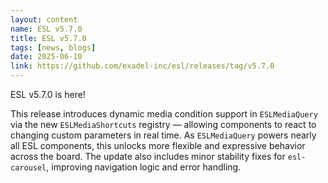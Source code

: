 ```yaml
---
layout: content
name: ESL v5.7.0
title: ESL v5.7.0
tags: [news, blogs]
date: 2025-06-10
link: https://github.com/exadel-inc/esl/releases/tag/v5.7.0
---
```


ESL v5.7.0 is here!

This release introduces dynamic media condition support in `ESLMediaQuery` via the new `ESLMediaShortcuts` registry — 
allowing components to react to changing custom parameters in real time. 
As `ESLMediaQuery` powers nearly all ESL components, this unlocks more flexible and expressive behavior across the board. 
The update also includes minor stability fixes for `esl-carousel`, improving navigation logic and error handling.
